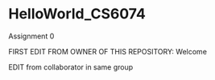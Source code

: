 # HelloWorld_CS6074
Assignment 0


FIRST EDIT FROM OWNER OF THIS REPOSITORY: Welcome

EDIT from collaborator in same group 
